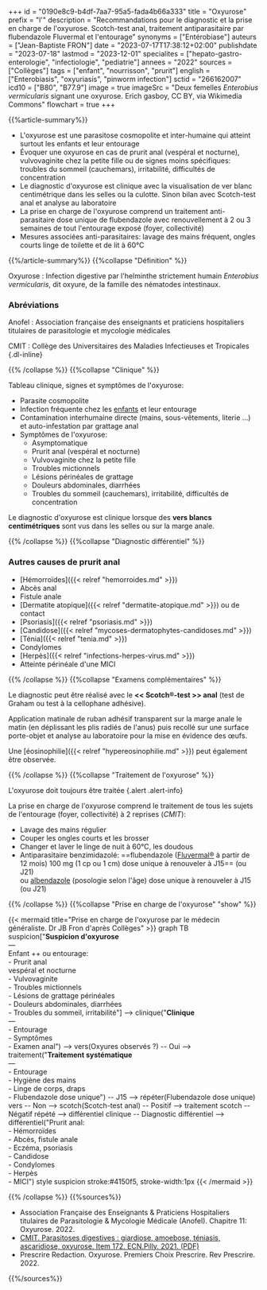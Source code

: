 +++
id = "0190e8c9-b4df-7aa7-95a5-fada4b66a333"
title = "Oxyurose"
prefix = "l'"
description = "Recommandations pour le diagnostic et la prise en charge de l'oxyurose. Scotch-test anal, traitement antiparasitaire par flubendazole Fluvermal et l'entourage"
synonyms = ["Entérobiase"]
auteurs = ["Jean-Baptiste FRON"]
date = "2023-07-17T17:38:12+02:00"
publishdate = "2023-07-18"
lastmod = "2023-12-01"
specialites = ["hepato-gastro-enterologie", "infectiologie", "pediatrie"]
annees = "2022"
sources = ["Collèges"]
tags = ["enfant", "nourrisson", "prurit"]
english = ["Enterobiasis", "oxyuriasis", "pinworm infection"]
sctid = "266162007"
icd10 = ["B80", "B77.9"]
image = true
imageSrc = "Deux femelles *Enterobius vermicularis* signant une oxyurose. Erich gasboy, CC BY, via Wikimedia Commons"
flowchart = true
+++

{{%article-summary%}}

- L'oxyurose est une parasitose cosmopolite et inter-humaine qui atteint surtout les enfants et leur entourage
- Évoquer une oxyurose en cas de prurit anal (vespéral et nocturne), vulvovaginite chez la petite fille ou de signes moins spécifiques: troubles du sommeil (cauchemars), irritabilité, difficultés de concentration
- Le diagnostic d'oxyurose est clinique avec la visualisation de ver blanc centimétrique dans les selles ou la culotte. Sinon bilan avec Scotch-test anal et analyse au laboratoire
- La prise en charge de l'oxyurose comprend un traitement anti-parasitaire dose unique de flubendazole avec renouvellement à 2 ou 3 semaines de tout l'entourage exposé (foyer, collectivité)
- Mesures associées anti-parasitaires: lavage des mains fréquent, ongles courts linge de toilette et de lit à 60°C

{{%/article-summary%}}
{{%collapse "Définition" %}}

Oxyurose
: Infection digestive par l'helminthe strictement humain *Enterobius vermicularis*, dit oxyure, de la famille des nématodes intestinaux.

### Abréviations

Anofel
: Association française des enseignants et praticiens hospitaliers titulaires de parasitologie et mycologie médicales

CMIT
: Collège des Universitaires des Maladies Infectieuses et Tropicales
{.dl-inline}

{{% /collapse %}}
{{%collapse "Clinique" %}}

Tableau clinique, signes et symptômes de l'oxyurose:

- Parasite cosmopolite
- Infection fréquente chez les [enfants](/tags/enfant/) et leur entourage
- Contamination interhumaine directe (mains, sous-vêtements, literie ...) et auto-infestation par grattage anal
- Symptômes de l'oxyurose:
  - Asymptomatique
  - Prurit anal (vespéral et nocturne)
  - Vulvovaginite chez la petite fille
  - Troubles mictionnels
  - Lésions périnéales de grattage
  - Douleurs abdominales, diarrhées
  - Troubles du sommeil (cauchemars), irritabilité, difficultés de concentration

Le diagnostic d'oxyurose est clinique lorsque des **vers blancs centimétriques** sont vus dans les selles ou sur la marge anale.

{{% /collapse %}}
{{%collapse "Diagnostic différentiel" %}}

### Autres causes de prurit anal

- [Hémorroïdes]({{< relref "hemorroides.md" >}})
- Abcès anal
- Fistule anale
- [Dermatite atopique]({{< relref "dermatite-atopique.md" >}}) ou de contact
- [Psoriasis]({{< relref "psoriasis.md" >}})
- [Candidose]({{< relref "mycoses-dermatophytes-candidoses.md" >}})
- [Ténia]({{< relref "tenia.md" >}})
- Condylomes
- [Herpès]({{< relref "infections-herpes-virus.md" >}})
- Atteinte périnéale d'une MICI

{{% /collapse %}}
{{%collapse "Examens complémentaires" %}}

Le diagnostic peut être réalisé avec le **<< Scotch®-test >> anal** (test de Graham ou test à la cellophane adhésive).

Application matinale de ruban adhésif transparent sur la marge anale le matin (en déplissant les plis radiés de l'anus) puis recollé sur une surface porte-objet et analyse au laboratoire pour la mise en évidence des œufs.

Une [éosinophilie]({{< relref "hypereosinophilie.md" >}}) peut également être observée.

{{% /collapse %}}
{{%collapse "Traitement de l'oxyurose" %}}

L'oxyurose doit toujours être traitée
{.alert .alert-info}

La prise en charge de l'oxyurose comprend le traitement de tous les sujets de l'entourage (foyer, collectivité) à 2 reprises (*CMIT*):

- Lavage des mains régulier
- Couper les ongles courts et les brosser
- Changer et laver le linge de nuit à 60°C, les doudous
- Antiparasitaire benzimidazolé: ==flubendazole ([Fluvermal®](https://base-donnees-publique.medicaments.gouv.fr/affichageDoc.php?specid=68636624&typedoc=R) à partir de 12 mois) 100 mg (1 cp ou 1 cm) dose unique à renouveler à J15== (ou J21)  
  ou [albendazole](https://base-donnees-publique.medicaments.gouv.fr/affichageDoc.php?specid=69731801&typedoc=R) (posologie selon l'âge) dose unique à renouveler à J15 (ou J21)

{{% /collapse %}}
{{%collapse "Prise en charge de l'oxyurose" "show" %}}

{{< mermaid title="Prise en charge de l'oxyurose par le médecin généraliste. Dr JB Fron d'après Collèges" >}}
graph TB
  suspicion["<b>Suspicion d'oxyurose</b><br>—<br>Enfant ++ ou entourage:<br>- Prurit anal<br>vespéral et nocturne<br>- Vulvovaginite<br>- Troubles mictionnels<br>- Lésions de grattage périnéales<br>- Douleurs abdominales, diarrhées<br>- Troubles du sommeil, irritabilité"] --> clinique("<b>Clinique</b><br>—<br>- Entourage<br>- Symptômes<br>- Examen anal") --> vers(Oxyures observés ?) -- Oui --> traitement("<b>Traitement systématique</b><br>—<br>- Entourage<br>- Hygiène des mains<br>- Linge de corps, draps<br>- Flubendazole dose unique") -- J15 --> répéter(Flubendazole dose unique)
      vers -- Non --> scotch(Scotch-test anal) -- Positif --> traitement
        scotch -- Négatif répété --> différentiel
    clinique -- Diagnostic différentiel --> différentiel("Prurit anal:<br>- Hémorroïdes<br>- Abcès, fistule anale<br>- Eczéma, psoriasis<br>- Candidose<br>- Condylomes<br>- Herpès<br>- MICI")
  style suspicion stroke:#4150f5, stroke-width:1px
{{< /mermaid >}}

{{% /collapse %}}
{{%sources%}}

- Association Française des Enseignants & Praticiens Hospitaliers titulaires de Parasitologie & Mycologie Médicale (Anofel). Chapitre 11: Oxyurose. 2022.
- [CMIT. Parasitoses digestives : giardiose, amoebose, téniasis, ascaridiose, oxyurose. Item 172. ECN.Pilly. 2021. (PDF)](https://www.infectiologie.com/UserFiles/File/pilly-etudiant/ecn-2020-172-web.pdf)
- Prescrire Redaction. Oxyurose. Premiers Choix Prescrire. Rev Prescrire. 2022.

{{%/sources%}}
